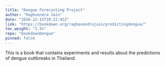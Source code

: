 ```yaml
---
title: "Dengue Forecasting Project"
author: "Raghvendra Jain"
date: "2016-12-15T10:22:45Z"
link: "https://bookdown.org/raghavendrajain/predictingdengue/"
toc_weight: "3.5%"
repo: "bookdownDengue"
pinned: false
---
```


This is a book that contains experiments and results about the predictions of dengue outtbreaks in Thailand.

